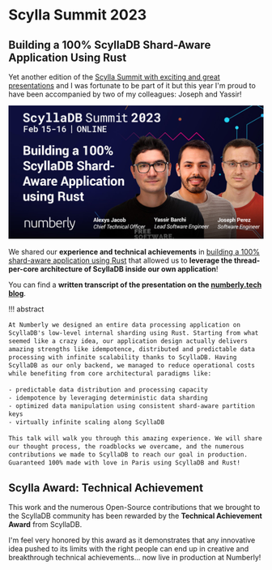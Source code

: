 # Scylla Summit 2023

## Building a 100% ScyllaDB Shard-Aware Application Using Rust

Yet another edition of the [Scylla Summit with exciting and great presentations](https://www.scylladb.com/scylladb-summit-2023/presentations/?siteplacement=stickybanner) and I was fortunate to be part of it but this year I'm proud to have been accompanied by two of my colleagues: Joseph and Yassir!

![Scylla Summit 2023](../images/numberly-scylla-summit-2023.jpg)

We shared our **experience and technical achievements** in [building a 100% shard-aware application using Rust](https://www.scylladb.com/presentations/building-a-100-scylladb-shard-aware-application-using-rust/) that allowed us to **leverage the thread-per-core architecture of ScyllaDB inside our own application**!

You can find a **written transcript of the presentation on the [numberly.tech blog](https://numberly.tech/building-a-100-scylladb-shard-aware-application-using-rust-1aff048e0926)**.

!!! abstract

    At Numberly we designed an entire data processing application on ScyllaDB's low-level internal sharding using Rust. Starting from what seemed like a crazy idea, our application design actually delivers amazing strengths like idempotence, distributed and predictable data processing with infinite scalability thanks to ScyllaDB. Having ScyllaDB as our only backend, we managed to reduce operational costs while benefiting from core architectural paradigms like:

    - predictable data distribution and processing capacity
    - idempotence by leveraging deterministic data sharding
    - optimized data manipulation using consistent shard-aware partition keys
    - virtually infinite scaling along ScyllaDB

    This talk will walk you through this amazing experience. We will share our thought process, the roadblocks we overcame, and the numerous contributions we made to ScyllaDB to reach our goal in production. Guaranteed 100% made with love in Paris using ScyllaDB and Rust! 

## Scylla Award: Technical Achievement

This work and the numerous Open-Source contributions that we brought to the ScyllaDB community has been rewarded by the **Technical Achievement Award** from ScyllaDB.

I'm feel very honored by this award as it demonstrates that any innovative idea pushed to its limits with the right people can end up in creative and breakthrough technical achievements... now live in production at Numberly!